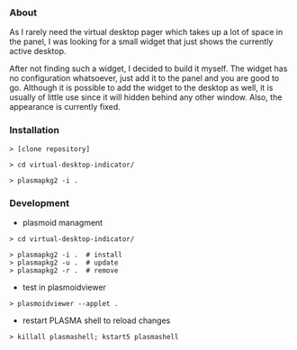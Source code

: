 
### About

As I rarely need the virtual desktop pager which takes up a lot of space in the panel, I was looking for 
a small widget that just shows the currently active desktop.
 
After not finding such a widget, I decided to build it myself. The widget has no configuration whatsoever, 
just add it to the panel and you are good to go. Although it is possible to add the widget to the desktop 
as well, it is usually of little use since it will hidden behind any other window. Also, the appearance is 
currently fixed.
 
### Installation

```
> [clone repository] 

> cd virtual-desktop-indicator/

> plasmapkg2 -i .
```


### Development

* plasmoid managment
```
> cd virtual-desktop-indicator/

> plasmapkg2 -i .  # install
> plasmapkg2 -u .  # update
> plasmapkg2 -r .  # remove
```

* test in plasmoidviewer

```
> plasmoidviewer --applet .
```

* restart PLASMA shell to reload changes
```
> killall plasmashell; kstart5 plasmashell
```
